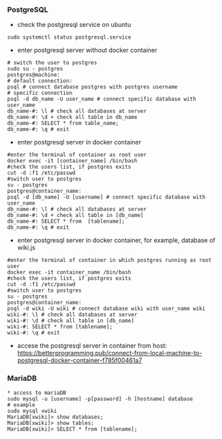 ### PostgreSQL
* check the postgresql service on ubuntu
 ```
sudo systemctl status postgresql.service

 ```
* enter postgresql server without docker container
 ```
 # switch the user to postgres
 sudo su - postgres
 postgres@machine: 
 # default connection:
 psql # connect database postgres with postgres username
 # specific connection
 psql -d db_name -U user_name # connect specific database with user_name
 db_name-#: \l # check all databases at server
 db_name-#: \d + check all table in db_name
 db_name-#: SELECT * from table_name;
 db_name-#: \q # exit
 
 ```
* enter postgresql server in docker container
 ```
 #enter the terminal of container as root user
 docker exec -it [container_name] /bin/bash
 #check the users list, if postgres exits
 cut -d :f1 /etc/passwd
 #switch user to postgres
 su - postgres
 postgres@container_name:
 psql -d [db_name] -U [username] # connect specific database with user_name
 db_name-#: \l # check all databases at server
 db_name-#: \d + check all table in [db_name]
 db_name-#: SELECT * from  [tablename];
 db_name-#: \q # exit
 ```
 
* enter postgresql server in docker container, for example, database of wiki.js
 ```
 #enter the terminal of container in which postgres running as root user
 docker exec -it container_name /bin/bash
 #check the users list, if postgres exits
 cut -d :f1 /etc/passwd
 #switch user to postgres
 su - postgres
 postgres@container_name:
 psql -d wiki -U wiki # connect database wiki with user_name wiki
 wiki-#: \l # check all databases at server
 wiki-#: \d # check all table in [db_name]
 wiki-#: SELECT * from [tablename];
 wiki-#: \q # exit
 ```
* accese the postgresql server in container from host: https://betterprogramming.pub/connect-from-local-machine-to-postgresql-docker-container-f785f00461a7



### MariaDB
```
* access to mariaDB
sudo mysql -u [username] -p[password] -h [hostname] database
# example
sudo mysql xwiki
MariaDB[xwiki]> show databases;
MariaDB[xwiki]> show tables;
MariaDB[xwiki]> SELECT * from [tablename];
```

